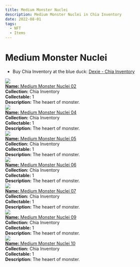 ```yaml
---
title: Medium Monster Nuclei
description: Medium Monster Nuclei in Chia Inventory
date: 2022-08-01
tags:
  - NFT
  - Items
---
```


# Medium Monster Nuclei

- Buy Chia Inventory at the blue duck: [Dexie - Chia Inventory](https://dexie.space/offers/col16fpva26fhdjp2echs3cr7c30gzl7qe67hu9grtsjcqldz354asjsyzp6wx/xch)

<div class="item_thumbnail_detail">
<img src="https://tigzvievl3bjpvmhpj4re6lpvdk57gakm6iw3fnifpf6s4yn.arweave.net/mg2aoJVewpfVh3p5EnlvqNXf-mAp-nkW2VqCvL6XMNE"><br/>
<div><a href="https://www.spacescan.io/xch/coin/0xb0bc846484e4bfcaf56e91c93bf67765a2e3f65b0f91ca4aa8b83eed6c1e933f"><strong>Name:</strong> Medium Monster Nuclei 02</a></div>
<div><strong>Collection:</strong> Chia Inventory</div>
<div><strong>Collectable:</strong> 1</div>
<div><strong>Description:</strong> The heaert of monster.</div>
</div>
<div class="item_thumbnail_detail">
<img src="https://4quemo63tl2hboddwq2xlc2m3erqdeqkbowkmjj43bb2zpwnjumq.arweave.net/5ChGO9ua9HC4Y7Q1dYtM2SMBkgoLrKYlPNhDrL7NTRk"><br/>
<div><a href="https://www.spacescan.io/xch/coin/0x804589fe2fa8ab20334f6824c8f23b3697b91fe5894d265cdc2f81e4a322c938"><strong>Name:</strong> Medium Monster Nuclei 04</a></div>
<div><strong>Collection:</strong> Chia Inventory</div>
<div><strong>Collectable:</strong> 1</div>
<div><strong>Description:</strong> The heaert of monster.</div>
</div>
<div class="item_thumbnail_detail">
<img src="https://3ni2yzhtgqhcofi25qfydn5tmhkfxpciv62if6rl2iycoy6g4u.arweave.net/21GsZPM0DicVGuwLgbezYdRbvEivt-IL6K9IwJ2PG5Q"><br/>
<div><a href="https://www.spacescan.io/xch/coin/0xc8b686178d624555f0e502ee88eaabe987e8edea0e24dfe08a4aeadfa1a1162e"><strong>Name:</strong> Medium Monster Nuclei 05</a></div>
<div><strong>Collection:</strong> Chia Inventory</div>
<div><strong>Collectable:</strong> 1</div>
<div><strong>Description:</strong> The heaert of monster.</div>
</div>
<div class="item_thumbnail_detail">
<img src="https://envizhw3rb7oczpqm5e3ekwnooxefmmk27m7rhar2tetk4zocm.arweave.net/I2qMntuIfuFl8GdJsi-rNc65CsYrX2ficEdTJNXMuE0"><br/>
<div><a href="https://www.spacescan.io/xch/coin/0x234411bd5a69e0ebc322fcf6c6b43f0efbddde563f0fc2847fdfaf63b0f13ec9"><strong>Name:</strong> Medium Monster Nuclei 06</a></div>
<div><strong>Collection:</strong> Chia Inventory</div>
<div><strong>Collectable:</strong> 1</div>
<div><strong>Description:</strong> The heaert of monster.</div>
</div>
<div class="item_thumbnail_detail">
<img src="https://bi45ygjauhykthwuzqxliwzhclce2nwziny2hq27zuwsdn7a.arweave.net/CjncGSCh8Kme1MwutFs-nEsRNNtlD-caPDX80tIbfgk"><br/>
<div><a href="https://www.spacescan.io/xch/coin/0x9d6df9c6e181c14a22170320ffe0755429eba7feff25b6e8e1f96a7a8ce1d749"><strong>Name:</strong> Medium Monster Nuclei 07</a></div>
<div><strong>Collection:</strong> Chia Inventory</div>
<div><strong>Collectable:</strong> 1</div>
<div><strong>Description:</strong> The heaert of monster.</div>
</div>
<div class="item_thumbnail_detail">
<img src="https://e36lzdr5ywnksbthvq36yja6a2seyh2twsntqgajzhvnqpdm.arweave.net/Jvy8jj3FmqkGZ6w37CQe-BqRMH1O0mzgYCcnq2_Dx_s"><br/>
<div><a href="https://www.spacescan.io/xch/coin/0xeb66df8d4f231ec17850d2497598f9c913d2fb1f82c7602f69726403b31968d0"><strong>Name:</strong> Medium Monster Nuclei 09</a></div>
<div><strong>Collection:</strong> Chia Inventory</div>
<div><strong>Collectable:</strong> 1</div>
<div><strong>Description:</strong> The heaert of monster.</div>
</div>
<div class="item_thumbnail_detail">
<img src="https://nhn7kknuief5xdemqzib2ymjm665gjkd344dcy7byjjwew5u.arweave.net/adv1KbRBC9uMjIZQ-_HWGJZ73T_JUPfODFj4cJTYlu0"><br/>
<div><a href="https://www.spacescan.io/xch/coin/0x6c1d1fbc2359036d0a8a947cf90a940e1d10cf8d88c206a5f4f36b4d3fbc3aaf"><strong>Name:</strong> Medium Monster Nuclei 10</a></div>
<div><strong>Collection:</strong> Chia Inventory</div>
<div><strong>Collectable:</strong> 1</div>
<div><strong>Description:</strong> The heaert of monster.</div>
</div>

